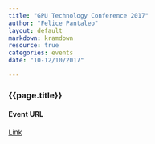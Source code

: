 ```yaml
---
title: "GPU Technology Conference 2017"
author: "Felice Pantaleo"
layout: default
markdown: kramdown
resource: true
categories: events
date: "10-12/10/2017"

---
```


### {{page.title}}


#### Event URL
[Link](https://www.gputechconf.eu/Home.aspx)
